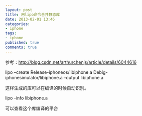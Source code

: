 ```yaml
---
layout: post
title: 用lipo命令合并静态库
date: 2013-02-01 13:46
categories:
- iphone
tags:
- iphone
published: true
comments: true
---
```

<p><p>参考：<a href="http://blog.csdn.net/arthurchenjs/article/details/6044616">http://blog.csdn.net/arthurchenjs/article/details/6044616</a></p>
<p>lipo –create Release-iphoneos/libiphone.a Debig-iphonesimulator/libiphone.a –output libiphone.a</p>
<p>这样生成的库可以在编译的时候自动识别。</p>
<p>lipo -info libiphone.a</p>
<p>可以查看这个库编译的平台</p></p>
